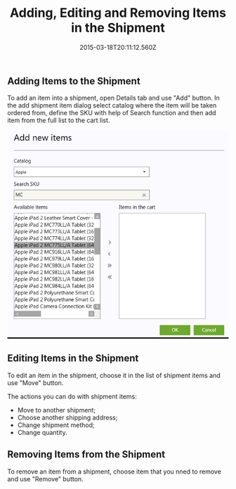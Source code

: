 ﻿---
title: Adding, Editing and Removing Items in the Shipment
description: Adding, Editing and Removing Items in the Shipment
layout: docs
date: 2015-03-18T20:11:12.560Z
priority: 1
---
## Adding Items to the Shipment

To add an item into a shipment, open Details tab and use "Add" button. In the add shipment item dialog select catalog where the item will be taken ordered from, define the SKU with help of Search function and then add item from the full list to the cart list.

<img src="../../../../assets/images/docs/add-shipment.PNG" />

## Editing Items in the Shipment

To edit an item in the shipment, choose it in the list of shipment items and use "Move" button.

The actions you can do with shipment items:

* Move to another shipment;
* Choose another shipping address;
* Change shipment method;
* Change quantity.

## Removing Items from the Shipment

To remove an item from a shipment, choose item that you nned to remove and use "Remove" button.
